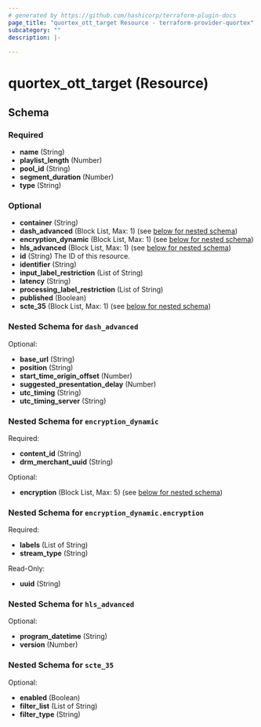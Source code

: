 ```yaml
---
# generated by https://github.com/hashicorp/terraform-plugin-docs
page_title: "quortex_ott_target Resource - terraform-provider-quortex"
subcategory: ""
description: |-
  
---
```


# quortex_ott_target (Resource)





<!-- schema generated by tfplugindocs -->
## Schema

### Required

- **name** (String)
- **playlist_length** (Number)
- **pool_id** (String)
- **segment_duration** (Number)
- **type** (String)

### Optional

- **container** (String)
- **dash_advanced** (Block List, Max: 1) (see [below for nested schema](#nestedblock--dash_advanced))
- **encryption_dynamic** (Block List, Max: 1) (see [below for nested schema](#nestedblock--encryption_dynamic))
- **hls_advanced** (Block List, Max: 1) (see [below for nested schema](#nestedblock--hls_advanced))
- **id** (String) The ID of this resource.
- **identifier** (String)
- **input_label_restriction** (List of String)
- **latency** (String)
- **processing_label_restriction** (List of String)
- **published** (Boolean)
- **scte_35** (Block List, Max: 1) (see [below for nested schema](#nestedblock--scte_35))

<a id="nestedblock--dash_advanced"></a>
### Nested Schema for `dash_advanced`

Optional:

- **base_url** (String)
- **position** (String)
- **start_time_origin_offset** (Number)
- **suggested_presentation_delay** (Number)
- **utc_timing** (String)
- **utc_timing_server** (String)


<a id="nestedblock--encryption_dynamic"></a>
### Nested Schema for `encryption_dynamic`

Required:

- **content_id** (String)
- **drm_merchant_uuid** (String)

Optional:

- **encryption** (Block List, Max: 5) (see [below for nested schema](#nestedblock--encryption_dynamic--encryption))

<a id="nestedblock--encryption_dynamic--encryption"></a>
### Nested Schema for `encryption_dynamic.encryption`

Required:

- **labels** (List of String)
- **stream_type** (String)

Read-Only:

- **uuid** (String)



<a id="nestedblock--hls_advanced"></a>
### Nested Schema for `hls_advanced`

Optional:

- **program_datetime** (String)
- **version** (Number)


<a id="nestedblock--scte_35"></a>
### Nested Schema for `scte_35`

Optional:

- **enabled** (Boolean)
- **filter_list** (List of String)
- **filter_type** (String)


